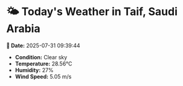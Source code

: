 # 🌤️ Today's Weather in Taif, Saudi Arabia

**📅 Date:** 2025-07-31 09:39:44

- **Condition:** Clear sky
- **Temperature:** 28.56°C
- **Humidity:** 27%
- **Wind Speed:** 5.05 m/s
